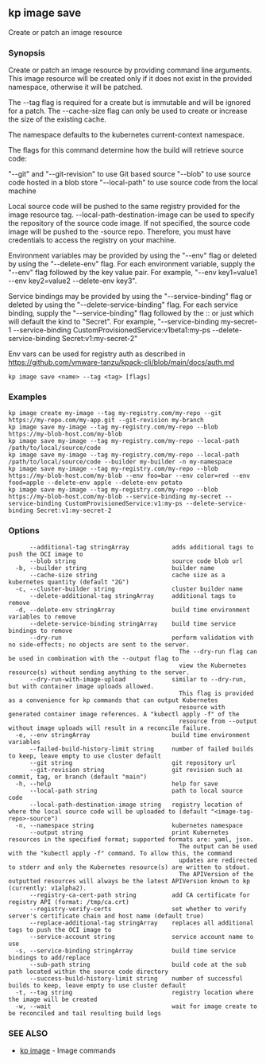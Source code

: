 ## kp image save

Create or patch an image resource

### Synopsis

Create or patch an image resource by providing command line arguments.
This image resource will be created only if it does not exist in the provided namespace, otherwise it will be patched.

The --tag flag is required for a create but is immutable and will be ignored for a patch.
The --cache-size flag can only be used to create or increase the size of the existing cache.

The namespace defaults to the kubernetes current-context namespace.

The flags for this command determine how the build will retrieve source code:

  "--git" and "--git-revision" to use Git based source
  "--blob" to use source code hosted in a blob store
  "--local-path" to use source code from the local machine

Local source code will be pushed to the same registry provided for the image resource tag.
--local-path-destination-image can be used to specify the repository of the source code image.
If not specified, the source code image will be pushed to the <image-tag-repo>-source repo.
Therefore, you must have credentials to access the registry on your machine.

Environment variables may be provided by using the "--env" flag or deleted by using the "--delete-env" flag.
For each environment variable, supply the "--env" flag followed by the key value pair.
For example, "--env key1=value1 --env key2=value2 --delete-env key3".

Service bindings may be provided by using the "--service-binding" flag or deleted by using the "--delete-service-binding" flag.
For each service binding, supply the "--service-binding" flag followed by the <KIND>:<APIVERSION>:<NAME> or just <NAME> which will default the kind to "Secret".
For example, "--service-binding my-secret-1 --service-binding CustomProvisionedService:v1beta1:my-ps --delete-service-binding Secret:v1:my-secret-2"

Env vars can be used for registry auth as described in https://github.com/vmware-tanzu/kpack-cli/blob/main/docs/auth.md


```
kp image save <name> --tag <tag> [flags]
```

### Examples

```
kp image create my-image --tag my-registry.com/my-repo --git https://my-repo.com/my-app.git --git-revision my-branch
kp image save my-image --tag my-registry.com/my-repo --blob https://my-blob-host.com/my-blob
kp image save my-image --tag my-registry.com/my-repo --local-path /path/to/local/source/code
kp image save my-image --tag my-registry.com/my-repo --local-path /path/to/local/source/code --builder my-builder -n my-namespace
kp image save my-image --tag my-registry.com/my-repo --blob https://my-blob-host.com/my-blob --env foo=bar --env color=red --env food=apple --delete-env apple --delete-env potato
kp image save my-image --tag my-registry.com/my-repo --blob https://my-blob-host.com/my-blob --service-binding my-secret --service-binding CustomProvisionedService:v1:my-ps --delete-service-binding Secret:v1:my-secret-2
```

### Options

```
      --additional-tag stringArray            adds additional tags to push the OCI image to
      --blob string                           source code blob url
  -b, --builder string                        builder name
      --cache-size string                     cache size as a kubernetes quantity (default "2G")
  -c, --cluster-builder string                cluster builder name
      --delete-additional-tag stringArray     additional tags to remove
  -d, --delete-env stringArray                build time environment variables to remove
      --delete-service-binding stringArray    build time service bindings to remove
      --dry-run                               perform validation with no side-effects; no objects are sent to the server.
                                                The --dry-run flag can be used in combination with the --output flag to
                                                view the Kubernetes resource(s) without sending anything to the server.
      --dry-run-with-image-upload             similar to --dry-run, but with container image uploads allowed.
                                                This flag is provided as a convenience for kp commands that can output Kubernetes
                                                resource with generated container image references. A "kubectl apply -f" of the
                                                resource from --output without image uploads will result in a reconcile failure.
  -e, --env stringArray                       build time environment variables
      --failed-build-history-limit string     number of failed builds to keep, leave empty to use cluster default
      --git string                            git repository url
      --git-revision string                   git revision such as commit, tag, or branch (default "main")
  -h, --help                                  help for save
      --local-path string                     path to local source code
      --local-path-destination-image string   registry location of where the local source code will be uploaded to (default "<image-tag-repo>-source")
  -n, --namespace string                      kubernetes namespace
      --output string                         print Kubernetes resources in the specified format; supported formats are: yaml, json.
                                                The output can be used with the "kubectl apply -f" command. To allow this, the command
                                                updates are redirected to stderr and only the Kubernetes resource(s) are written to stdout.
                                                The APIVersion of the outputted resources will always be the latest APIVersion known to kp (currently: v1alpha2).
      --registry-ca-cert-path string          add CA certificate for registry API (format: /tmp/ca.crt)
      --registry-verify-certs                 set whether to verify server's certificate chain and host name (default true)
      --replace-additional-tag stringArray    replaces all additional tags to push the OCI image to
      --service-account string                service account name to use
  -s, --service-binding stringArray           build time service bindings to add/replace
      --sub-path string                       build code at the sub path located within the source code directory
      --success-build-history-limit string    number of successful builds to keep, leave empty to use cluster default
  -t, --tag string                            registry location where the image will be created
  -w, --wait                                  wait for image create to be reconciled and tail resulting build logs
```

### SEE ALSO

* [kp image](kp_image.md)	 - Image commands

